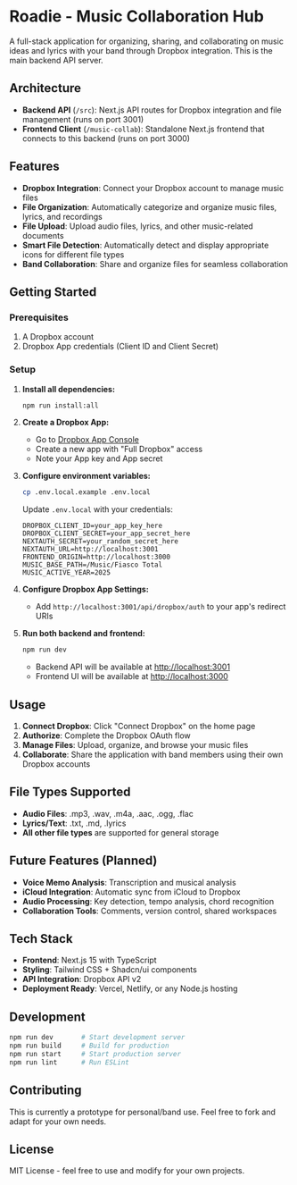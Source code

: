 # Roadie - Music Collaboration Hub

A full-stack application for organizing, sharing, and collaborating on music ideas and lyrics with your band through Dropbox integration. This is the main backend API server.

## Architecture

- **Backend API** (`/src`): Next.js API routes for Dropbox integration and file management (runs on port 3001)
- **Frontend Client** (`/music-collab`): Standalone Next.js frontend that connects to this backend (runs on port 3000)

## Features

- **Dropbox Integration**: Connect your Dropbox account to manage music files
- **File Organization**: Automatically categorize and organize music files, lyrics, and recordings
- **File Upload**: Upload audio files, lyrics, and other music-related documents
- **Smart File Detection**: Automatically detect and display appropriate icons for different file types
- **Band Collaboration**: Share and organize files for seamless collaboration

## Getting Started

### Prerequisites

1. A Dropbox account
2. Dropbox App credentials (Client ID and Client Secret)

### Setup

1. **Install all dependencies:**
   ```bash
   npm run install:all
   ```

2. **Create a Dropbox App:**
   - Go to [Dropbox App Console](https://www.dropbox.com/developers/apps)
   - Create a new app with "Full Dropbox" access
   - Note your App key and App secret

3. **Configure environment variables:**
   ```bash
   cp .env.local.example .env.local
   ```
   
   Update `.env.local` with your credentials:
   ```
   DROPBOX_CLIENT_ID=your_app_key_here
   DROPBOX_CLIENT_SECRET=your_app_secret_here
   NEXTAUTH_SECRET=your_random_secret_here
   NEXTAUTH_URL=http://localhost:3001
   FRONTEND_ORIGIN=http://localhost:3000
   MUSIC_BASE_PATH=/Music/Fiasco Total
   MUSIC_ACTIVE_YEAR=2025
   ```

4. **Configure Dropbox App Settings:**
   - Add `http://localhost:3001/api/dropbox/auth` to your app's redirect URIs

5. **Run both backend and frontend:**
   ```bash
   npm run dev
   ```
   - Backend API will be available at [http://localhost:3001](http://localhost:3001)
   - Frontend UI will be available at [http://localhost:3000](http://localhost:3000)

## Usage

1. **Connect Dropbox**: Click "Connect Dropbox" on the home page
2. **Authorize**: Complete the Dropbox OAuth flow
3. **Manage Files**: Upload, organize, and browse your music files
4. **Collaborate**: Share the application with band members using their own Dropbox accounts

## File Types Supported

- **Audio Files**: .mp3, .wav, .m4a, .aac, .ogg, .flac
- **Lyrics/Text**: .txt, .md, .lyrics
- **All other file types** are supported for general storage

## Future Features (Planned)

- **Voice Memo Analysis**: Transcription and musical analysis
- **iCloud Integration**: Automatic sync from iCloud to Dropbox
- **Audio Processing**: Key detection, tempo analysis, chord recognition
- **Collaboration Tools**: Comments, version control, shared workspaces

## Tech Stack

- **Frontend**: Next.js 15 with TypeScript
- **Styling**: Tailwind CSS + Shadcn/ui components
- **API Integration**: Dropbox API v2
- **Deployment Ready**: Vercel, Netlify, or any Node.js hosting

## Development

```bash
npm run dev       # Start development server
npm run build     # Build for production
npm run start     # Start production server
npm run lint      # Run ESLint
```

## Contributing

This is currently a prototype for personal/band use. Feel free to fork and adapt for your own needs.

## License

MIT License - feel free to use and modify for your own projects.
